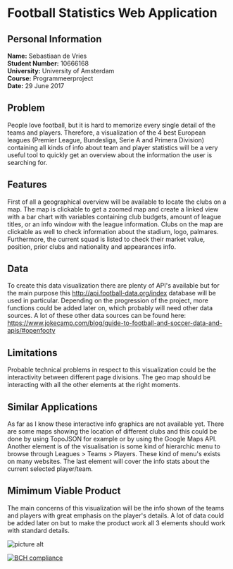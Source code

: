 # Football Statistics Web Application

## Personal Information
<b>Name:</b> Sebastiaan de Vries<br>
<b>Student Number:</b> 10666168<br>
<b>University:</b> University of Amsterdam<br>
<b>Course:</b> Programmeerproject<br>
<b>Date:</b> 29 June 2017<br>

## Problem
People love football, but it is hard to memorize every single detail of the teams and players. Therefore, a visualization
of the 4 best European leagues (Premier League, Bundesliga, Serie A and Primera Division) containing all kinds of info about
team and player statistics will be a very useful tool to quickly get an overview about the information the user is searching for. 

## Features
First of all a geographical overview will be available to locate the clubs on a map. The map is clickable to get a zoomed map
and create a linked view with a bar chart with variables containing club budgets, amount of league titles, or an info window
with the league information. Clubs on the map are clickable as well to check information about the stadium, logo, palmares.
Furthermore, the current squad is listed to check their market value, position, prior clubs and nationality and appearances info.


## Data
To create this data visualization there are plenty of API's available but for the main purpose this http://api.football-data.org/index
database will be used in particular. Depending on the progression of the project, more functions could be added later on, which probably will need other data sources. A lot of these other data sources can be found here: https://www.jokecamp.com/blog/guide-to-football-and-soccer-data-and-apis/#openfooty

## Limitations
Probable technical problems in respect to this visualization could be the interactivity between different page divisions. The geo map should be interacting with all the other elements at the right moments.

## Similar Applications
As far as I know these interactive info graphics are not available yet. There are some maps showing the location of different clubs and
this could be done by using TopoJSON for example or by using the Google Maps API. Another element is of the visualisation is some kind of hierarchic menu to browse through Leagues > Teams > Players. These kind of menu's exists on many websites. The last element will cover the info stats about the current selected player/team.

## Mimimum Viable Product
The main concerns of this visualization will be the info shown of the teams and players with great emphasis on the player's details.
A lot of data could be added later on but to make the product work all 3 elements should work with standard details.

![picture alt](https://github.com/sebastiaan1994/Project/blob/master/doc/Design%20Data%20Visualization.JPG "Design")

[![BCH compliance](https://bettercodehub.com/edge/badge/sebastiaan1994/Project?branch=master)](https://bettercodehub.com/)




